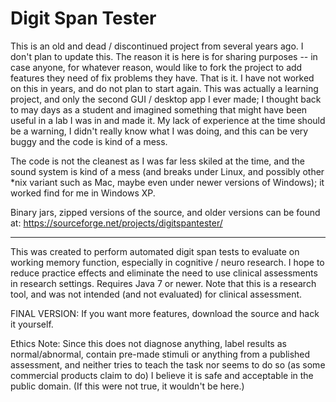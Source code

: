 # Digit Span Tester

This is an old and dead / discontinued project from several years ago.  I don't plan to update this.  The reason it is here is for sharing purposes -- in case anyone, for whatever reason, would like to fork the project to add features they need of fix problems they have.  That is it.  I have not worked on this in years, and do not plan to start again.  This was actually a learning project, and only the second GUI / desktop app I ever made; I thought back to may days as a student and imagined something that might have been useful in a lab I was in and made it.  My lack of experience at the time should be a warning, I didn't really know what I was doing, and this can be very buggy and the code is kind of a mess.

The code is not the cleanest as I was far less skiled at the time, and the sound system is kind of a mess (and breaks under Linux, and possibly other *nix variant such as Mac, maybe even under newer versions of Windows); it worked find for me in Windows XP.

Binary jars, zipped versions of the source, and older versions can be found at:
https://sourceforge.net/projects/digitspantester/

------------------------------------------------------------------------------

This was created to perform automated digit span tests to evaluate on working memory function, especially in cognitive / neuro research. I hope to reduce practice effects and eliminate the need to use clinical assessments in research settings. Requires Java 7 or newer. Note that this is a research tool, and was not intended (and not evaluated) for clinical assessment.

FINAL VERSION: If you want more features, download the source and hack it yourself.

Ethics Note: Since this does not diagnose anything, label results as normal/abnormal, contain pre-made stimuli or anything from a published assessment, and neither tries to teach the task nor seems to do so (as some commercial products claim to do) I believe it is safe and acceptable in the public domain. (If this were not true, it wouldn't be here.)
